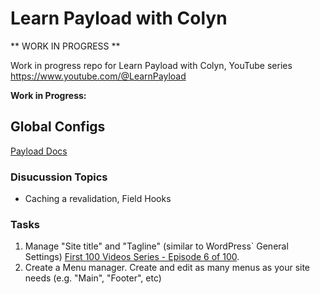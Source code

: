 # Learn Payload with Colyn

** WORK IN PROGRESS **

Work in progress repo for Learn Payload with Colyn, YouTube series https://www.youtube.com/@LearnPayload

**Work in Progress:**

## Global Configs

[Payload Docs](https://payloadcms.com/docs/configuration/globals)

### Disucussion Topics

- Caching a revalidation, Field Hooks

### Tasks

1. Manage "Site title" and "Tagline" (similar to WordPress` General Settings) [First 100 Videos Series - Episode 6 of 100](https://youtu.be/Zyqk4udvyZs).
2. Create a Menu manager. Create and edit as many menus as your site needs (e.g. "Main", "Footer", etc)
